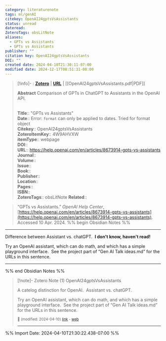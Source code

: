 ```yaml
---
category: literaturenote
tags: ml/genAI
citekey: OpenAI24gptsVsAssistants
status: unread
dateread: 
ZoteroTags: obsLitNote
aliases:
  - GPTs vs Assistants
  - GPTs vs Assistants
publisher: ""
citation key: OpenAI24gptsVsAssistants
DOI: ""
created date: 2024-04-10T21:30:11-07:00
modified date: 2024-12-17T08:51:31-08:00
---
```


> [!info]- : [**Zotero**](zotero://select/library/items/4W9AHVXW)   | [**URL**](https://help.openai.com/en/articles/8673914-gpts-vs-assistants) | [[OpenAI24gptsVsAssistants.pdf|PDF]]
>
> 
> **Abstract**
> Comparison of GPTs in ChatGPT to Assistants in the OpenAI API.
> 
> 
><mark style="background: #FF5582A6;"></mark>  
> **Title**:: "GPTs vs Assistants"  
> **Date**:: Error: `format` can only be applied to dates. Tried for format object  
> **Citekey**:: OpenAI24gptsVsAssistants  
> **ZoteroItemKey**:: 4W9AHVXW  
> **itemType**:: webpage  
> **DOI**::   
> **URL**:: https://help.openai.com/en/articles/8673914-gpts-vs-assistants  
> **Journal**::   
> **Volume**::   
> **Issue**::   
> **Book**::   
> **Publisher**::   
> **Location**::    
> **Pages**::   
> **ISBN**::   
> **ZoteroTags**:: obsLitNote
>**Related**:: 

> “GPTs vs Assistants.” _OpenAI Help Center_, [https://help.openai.com/en/articles/8673914-gpts-vs-assistants](https://help.openai.com/en/articles/8673914-gpts-vs-assistants). Accessed 10 Apr. 2024.
%% begin Obsidian Notes %%
___

Difference between Assistant vs. chatGPT.  **I don't know, haven't read!**

Try an OpenAI assistant, which can do math, and which has a simple playground interface.  See the project part of “Gen AI Talk ideas.md” for the URLs in this sentence.
___
%% end Obsidian Notes %%

> [!note]- Zotero Note (1)
> OpenAI24gptsVsAssistants
> 
> A catelog distinction for OpenAI.  Assistant vs. chatGPT.  
> 
> Try an OpenAI assistant, which can do math, and which has a simple playground interface.  See the project part of “Gen AI Talk ideas.md” for the URLs in this sentence.
> 
> <small>📝️ (modified: 2024-04-10) [link](zotero://select/library/items/UQZYUA6C) - [web](http://zotero.org/users/60638/items/UQZYUA6C)</small>
>  
> ---




%% Import Date: 2024-04-10T21:30:22.438-07:00 %%
